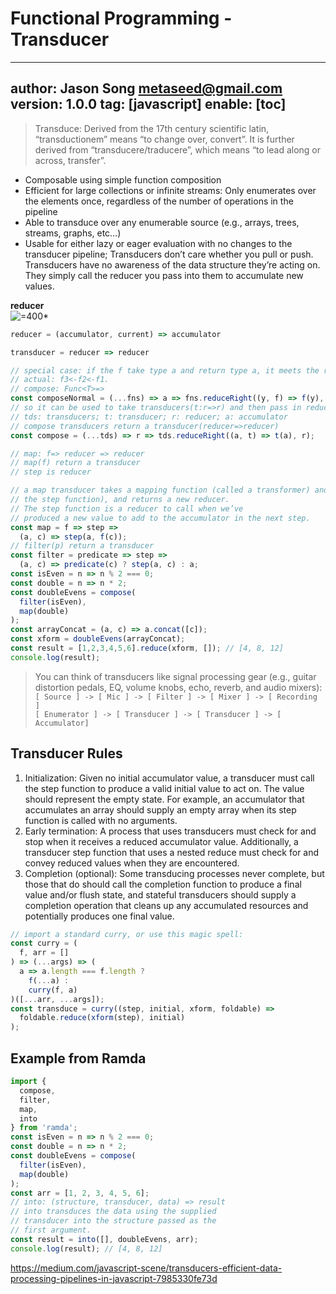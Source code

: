 # Functional Programming - Transducer
---
author: Jason Song <metaseed@gmail.com>
version: 1.0.0
tag: [javascript]
enable: [toc]
---
> Transduce: Derived from the 17th century scientific latin, “transductionem” means “to change over, convert”. It is further derived from “transducere/traducere”, which means “to lead along or across, transfer”.

* Composable using simple function composition
* Efficient for large collections or infinite streams: Only enumerates over the elements once, regardless of the number of operations in the pipeline
* Able to transduce over any enumerable source (e.g., arrays, trees, streams, graphs, etc…)
* Usable for either lazy or eager evaluation with no changes to the transducer pipeline; Transducers don’t care whether you pull or push. Transducers have no awareness of the data structure they’re acting on. They simply call the reducer you pass into them to accumulate new values.

**reducer**  
![=400*](https://www.electrical4u.com/electrical/wp-content/uploads/2014/04/closed-loop-control-system-11-3-15.gif)
```js
reducer = (accumulator, current) => accumulator

transducer = reducer => reducer
```

```js
// special case: if the f take type a and return type a, it meets the requirement of compose
// actual: f3<-f2<-f1.
// compose: Func<T>=>
const composeNormal = (...fns) => a => fns.reduceRight((y, f) => f(y), a);
// so it can be used to take transducers(t:r=>r) and then pass in reducer.
// tds: transducers; t: transducer; r: reducer; a: accumulator
// compose transducers return a transducer(reducer=>reducer)
const compose = (...tds) => r => tds.reduceRight((a, t) => t(a), r);

// map: f=> reducer => reducer 
// map(f) return a transducer
// step is reducer

// a map transducer takes a mapping function (called a transformer) and a reducer (called
// the step function), and returns a new reducer. 
// The step function is a reducer to call when we’ve
// produced a new value to add to the accumulator in the next step.
const map = f => step =>
  (a, c) => step(a, f(c));
// filter(p) return a transducer
const filter = predicate => step =>
  (a, c) => predicate(c) ? step(a, c) : a;
const isEven = n => n % 2 === 0;
const double = n => n * 2;
const doubleEvens = compose(
  filter(isEven),
  map(double)
);
const arrayConcat = (a, c) => a.concat([c]);
const xform = doubleEvens(arrayConcat);
const result = [1,2,3,4,5,6].reduce(xform, []); // [4, 8, 12]
console.log(result);
```
> You can think of transducers like signal processing gear (e.g., guitar distortion pedals,
EQ, volume knobs, echo, reverb, and audio mixers):  
> `[ Source ] -> [ Mic ] -> [ Filter ] -> [ Mixer ] -> [ Recording ]`  
> `[ Enumerator ] -> [ Transducer ] -> [ Transducer ] -> [ Accumulator]`

## Transducer Rules

1. Initialization: Given no initial accumulator value, a transducer must call the step function to produce a valid initial value to act on. The value should represent the empty state. For example, an accumulator that accumulates an array should supply an empty array when its step function is called with no arguments.
1. Early termination: A process that uses transducers must check for and stop when it receives a reduced accumulator value. Additionally, a transducer step function that uses a nested reduce must check for and convey reduced values when they are encountered.
1. Completion (optional): Some transducing processes never complete, but those that do should call the completion function to produce a final value and/or flush state, and stateful transducers should supply a completion operation that cleans up any accumulated resources and potentially produces one final value.

```js
// import a standard curry, or use this magic spell:
const curry = (
  f, arr = []
) => (...args) => (
  a => a.length === f.length ?
    f(...a) :
    curry(f, a)
)([...arr, ...args]);
const transduce = curry((step, initial, xform, foldable) =>
  foldable.reduce(xform(step), initial)
);

```
## Example from Ramda

```js
import {
  compose,
  filter,
  map,
  into
} from 'ramda';
const isEven = n => n % 2 === 0;
const double = n => n * 2;
const doubleEvens = compose(
  filter(isEven),
  map(double)
);
const arr = [1, 2, 3, 4, 5, 6];
// into: (structure, transducer, data) => result
// into transduces the data using the supplied
// transducer into the structure passed as the
// first argument.
const result = into([], doubleEvens, arr);
console.log(result); // [4, 8, 12]
```

https://medium.com/javascript-scene/transducers-efficient-data-processing-pipelines-in-javascript-7985330fe73d


